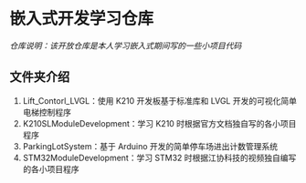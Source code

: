 # 嵌入式开发学习仓库

_仓库说明：该开放仓库是本人学习嵌入式期间写的一些小项目代码_

## 文件夹介绍

1. Lift_Contorl_LVGL：使用 K210 开发板基于标准库和 LVGL 开发的可视化简单电梯控制程序
2. K210SLModuleDevelopment：学习 K210 时根据官方文档独自写的各小项目程序
3. ParkingLotSystem：基于 Arduino 开发的简单停车场进出计数管理系统
4. STM32ModuleDevelopment：学习 STM32 时根据江协科技的视频独自编写的各小项目程序
